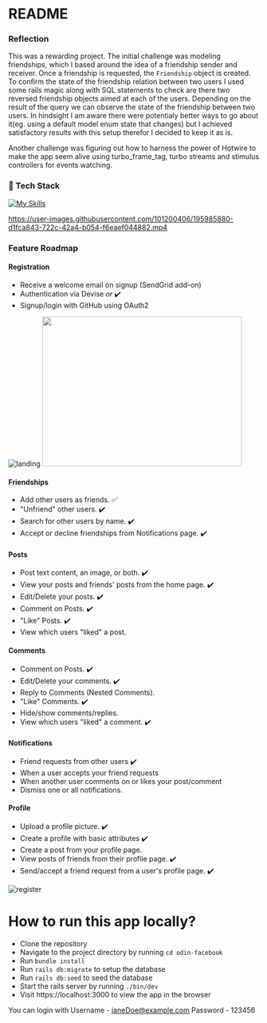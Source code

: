 # README



### Reflection

This was a rewarding project. The initial challenge was modeling friendships, which I based around the idea of a friendship sender and receiver. Once a friendship is requested, the `Friendship` object is created. To confirm the state of the friendship relation between two users I used some rails magic along with SQL statements to check are there two reversed friendship objects aimed at each of the users. Depending on the result of the query we can observe the state of the friendship between two users. In hindsight I am aware there were potentialy better ways to go about it(eg. using a default model enum state that changes) but I achieved satisfactory results with this setup therefor I decided to keep it as is.


Another challenge was figuring out how to harness the power of Hotwire to make the app seem alive using turbo_frame_tag, turbo streams and stimulus controllers for events watching.


### 👾 Tech Stack



[![My Skills](https://skillicons.dev/icons?i=html,css,js,ruby,rails,postgres,tailwind)](https://skillicons.dev)



https://user-images.githubusercontent.com/101200406/195985880-d1fca843-722c-42a4-b054-f6eaef044882.mp4




### Feature Roadmap

#### Registration

- Receive a welcome email on signup (SendGrid add-on) 
- Authentication via Devise _or_  ✔️
- Signup/login with GitHub using OAuth2 

![landing](https://user-images.githubusercontent.com/101200406/195984221-fa8656cd-432b-468a-9288-cebb1e728b7a.png)
<img src="[https://your-image-url.type](https://user-images.githubusercontent.com/101200406/195984221-fa8656cd-432b-468a-9288-cebb1e728b7a.png)" width="400" height="300">

#### Friendships

- Add other users as friends.  :white_check_mark:
- "Unfriend" other users.  ✔️
- Search for other users by name.  ✔️
- Accept or decline friendships from Notifications page.  ✔️

#### Posts

- Post text content, an image, or both.  ✔️
- View your posts and friends' posts from the home page.  ✔️
- Edit/Delete your posts.  ✔️
- Comment on Posts.  ✔️
- "Like" Posts.  ✔️
- View which users "liked" a post.

#### Comments

- Comment on Posts.  ✔️
- Edit/Delete your comments.  ✔️
- Reply to Comments (Nested Comments).
- "Like" Comments.  ✔️
- Hide/show comments/replies.
- View which users "liked" a comment.  ✔️

#### Notifications

- Friend requests from other users  ✔️
- When a user accepts your friend requests
- When another user comments on or likes your post/comment
- Dismiss one or all notifications.

#### Profile

- Upload a profile picture.  ✔️
- Create a profile with basic attributes  ✔️
- Create a post from your profile page.
- View posts of friends from their profile page.  ✔️
- Send/accept a friend request from a user's profile page.  ✔️

![register](https://user-images.githubusercontent.com/101200406/195984216-8d0ba5c0-01b8-409e-820e-267d69e48272.png)



# How to run this app locally?

- Clone the repository
- Navigate to the project directory by running `cd odin-facebook`
- Run `bundle install`
- Run `rails db:migrate` to setup the database
- Run `rails db:seed` to seed the database
- Start the rails server by running `./bin/dev`
- Visit https://localhost:3000 to view the app in the browser


You can login with
Username - janeDoe@example.com
Password - 123456

